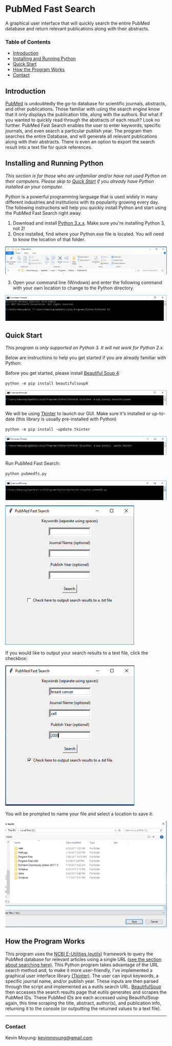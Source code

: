 # PubMed Fast Search
A graphical user interface that will quickly search the entire PubMed database and return relevant publications along with their abstracts.

### Table of Contents
+ [Introduction](https://github.com/kmoyung/PubMed-FastSearch/blob/master/README.md#introduction)
+ [Installing and Running Python](https://github.com/kmoyung/PubMed-FastSearch/blob/master/README.md#installing-and-running-python)
+ [Quick Start](https://github.com/kmoyung/PubMed-FastSearch/blob/master/README.md#quick-start)
+ [How the Program Works](https://github.com/kmoyung/PubMed-FastSearch/blob/master/README.md#how-the-program-works)
+ [Contact](https://github.com/kmoyung/PubMed-FastSearch/blob/master/README.md#contact)

## Introduction
[PubMed](https://www.ncbi.nlm.nih.gov/pubmed/) is undoubtedly the go-to database for scientific journals, abstracts, and other publications. Those familiar with using the search engine know that it only displays the publication title, along with the authors. But what if you wanted to quickly read through the abstracts of each result? Look no further. PubMed Fast Search enables the user to enter keywords, specific journals, and even search a particular publish year. The program then searches the entire Database, and will generate all relevant publications along with their abstracts. There is even an option to export the search result into a text file for quick references.

## Installing and Running Python
*This section is for those who are unfamiliar and/or have not used Python on their computers. Please skip to [Quick Start](https://github.com/kmoyung/PubMed-FastSearch/blob/master/README.md#quick-start) if you already have Python installed on your computer.*

Python is a powerful programming language that is used widely in many different industries and institutions with its popularity growing every day. The following instructions will help you quickly install Python and start using the PubMed Fast Search right away. 

1. Download and install [Python 3.x.x](https://www.python.org/downloads/). Make sure you're installing Python 3, not 2!
2. Once installed, find where your Python.exe file is located. You will need to know the location of that folder.

![](https://github.com/kmoyung/PubMed-FastSearch/blob/master/images/Finding_Python_Address.PNG)

3. Open your command line (Windows) and enter the following command with your own location to change to the Python directory.

![](https://github.com/kmoyung/PubMed-FastSearch/blob/master/images/Change_Directory.PNG) 

## Quick Start
*This program is only supported on Python 3. It will not work for Python 2.x.*

Below are instructions to help you get started if you are already familiar with Python:

Before you get started, please install [Beautiful Soup 4](https://www.crummy.com/software/BeautifulSoup/bs4/doc/):

`python -m pip install beautifulsoup4`

![](https://github.com/kmoyung/PubMed-FastSearch/blob/master/images/Install_BeautifulSoup4.PNG)

We will be using [Tkinter](https://wiki.python.org/moin/TkInter) to launch our GUI. Make sure it's installed or up-to-date (this library is usually pre-installed with Python)

`python -m pip install -update tkinter`

![](https://github.com/kmoyung/PubMed-FastSearch/blob/master/images/Update_Tkinter.PNG)

Run PubMed Fast Search:

`python pubmedfs.py`

![](https://github.com/kmoyung/PubMed-FastSearch/blob/master/images/Run.PNG)

![](https://github.com/kmoyung/PubMed-FastSearch/blob/master/images/GUI.PNG)

If you would like to output your search results to a text file, click the checkbox:

![](https://github.com/kmoyung/PubMed-FastSearch/blob/master/images/Checkbox_Output.PNG)

You will be prompted to name your file and select a location to save it:

![](https://github.com/kmoyung/PubMed-FastSearch/blob/master/images/Save_File.PNG)

## How the Program Works

This program uses the [NCBI E-Utilities (eutils)](https://www.ncbi.nlm.nih.gov/books/NBK25500/) framework to query the PubMed database for relevant articles using a single URL [(see the section about searching here)](https://www.ncbi.nlm.nih.gov/books/NBK25500/#_chapter1_Searching_a_Database_). This Python program takes advantage of the URL search method and, to make it more user-friendly, I've implemented a graphical user interface library [(Tkinter)](https://wiki.python.org/moin/TkInter). The user can input keywords, a specific journal name, and/or publish year. These inputs are then parsed through the script and implemented as a eutils search URL. [BeautifulSoup](https://www.crummy.com/software/BeautifulSoup/bs4/doc/) then accesses the search results page that eutils generates and scrapes the PubMed IDs. These PubMed IDs are each accessed using BeautifulSoup again, this time scraping the title, abstract, author(s), and publication info, returning it to the console (or outputting the returned values to a text file).

* * *

### Contact
Kevin Moyung: kevinmoyung@gmail.com
